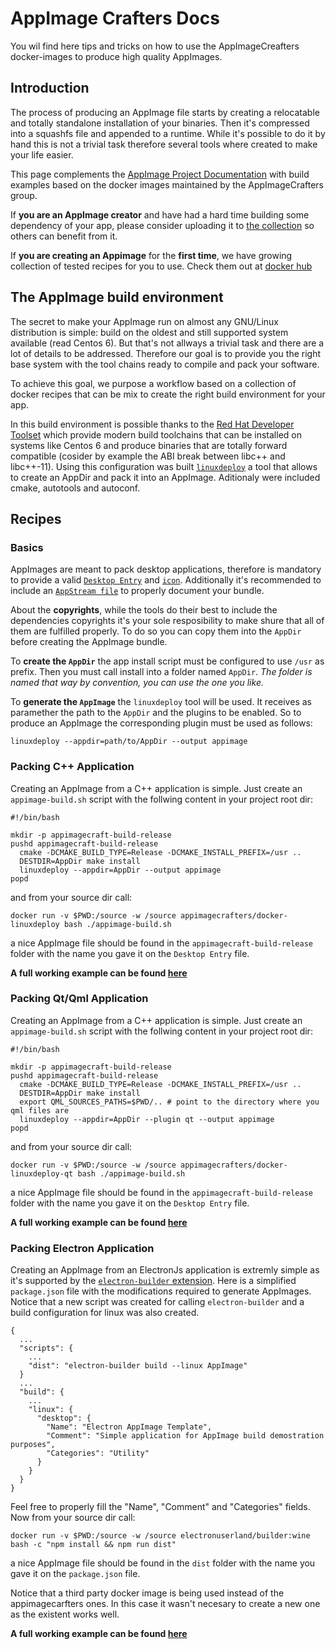 # AppImage Crafters Docs

You wil find here tips and tricks on how to use the AppImageCreafters docker-images to produce high quality AppImages.

## Introduction

The process of producing an AppImage file starts by creating a relocatable and totally standalone installation of your binaries. Then it's compressed into a squashfs file and appended to a runtime. While it's possible to do it by hand this is not a trivial task therefore several tools where created to make your life easier.

This page complements the [AppImage Project Documentation](https://docs.appimage.org/) with build examples based on the docker images maintained by the AppImageCrafters group.

If __you are an AppImage creator__ and have had a hard time building some dependency of your app, please consider uploading it to [the collection](https://github.com/appimagecrafters) so others can benefit from it.

If __you are creating an Appimage__ for the __first time__, we have growing collection of tested recipes for you to use. Check them out at [docker hub](https://cloud.docker.com/u/appimagecrafters/)

## The AppImage build environment

The secret to make your AppImage run on almost any GNU/Linux distribution is simple: build on the oldest and still supported system available (read Centos 6). But that's not allways a trivial task and there are a lot of details to be addressed. Therefore our goal is to provide you the right base system with the tool chains ready to compile and pack your software.

To achieve this goal, we purpose a workflow based on a collection of docker recipes that can be mix to create the right build environment for your app.

In this build environment is possible thanks to the [Red Hat Developer Toolset](https://access.redhat.com/products/Red_Hat_Enterprise_Linux/Developer/#dts=&dev-page=6) which provide modern build toolchains that can be installed on systems like Centos 6 and produce binaries that are totally forward compatible (cosider by example the ABI break between libc++ and libc++-11). Using this configuration was built [`linuxdeploy`](https://github.com/linuxdeploy/) a tool that allows to create an AppDir and pack it into an AppImage. Aditionaly were included cmake, autotools and autoconf.

## Recipes

### Basics

AppImages are meant to pack desktop applications, therefore is mandatory to provide a valid [`Desktop Entry`](https://standards.freedesktop.org/desktop-entry-spec/latest/) and [`icon`](https://specifications.freedesktop.org/icon-theme-spec/icon-theme-spec-latest.html). Additionally it's recommended to include an [`AppStream file`](https://www.freedesktop.org/software/appstream/docs/index.html) to properly document your bundle.

About the __copyrights__, while the tools do their best to include the dependencies copyrights it's your sole resposibility to make shure that all of them are fulfilled properly. To do so you can copy them into the `AppDir` before creating the AppImage bundle.

To __create the `AppDir`__ the app install script must be configured to use `/usr` as prefix. Then you must call install into a folder named `AppDir`. _The folder is named that way by convention, you can use the one you like._

To __generate the `AppImage`__ the `linuxdeploy` tool will be used. It receives as paramether the path to the `AppDir` and the plugins to be enabled. So to produce an AppImage the corresponding plugin must be used as follows:

```
linuxdeploy --appdir=path/to/AppDir --output appimage
```

### Packing C++ Application

Creating an AppImage from a C++ application is simple. Just create an `appimage-build.sh` script with the follwing content in your project root dir:
```
#!/bin/bash

mkdir -p appimagecraft-build-release
pushd appimagecraft-build-release
  cmake -DCMAKE_BUILD_TYPE=Release -DCMAKE_INSTALL_PREFIX=/usr ..
  DESTDIR=AppDir make install
  linuxdeploy --appdir=AppDir --output appimage
popd
```

and from your source dir call:

```
docker run -v $PWD:/source -w /source appimagecrafters/docker-linuxdeploy bash ./appimage-build.sh
```

a nice AppImage file should be found in the `appimagecraft-build-release` folder with the name you gave it on the `Desktop Entry` file.

__A full working example can be found [here](https://www.opencode.net/azubieta/cpp-appimage-template)__

### Packing Qt/Qml Application

Creating an AppImage from a C++ application is simple. Just create an `appimage-build.sh` script with the follwing content in your project root dir:
```
#!/bin/bash

mkdir -p appimagecraft-build-release
pushd appimagecraft-build-release
  cmake -DCMAKE_BUILD_TYPE=Release -DCMAKE_INSTALL_PREFIX=/usr ..
  DESTDIR=AppDir make install
  export QML_SOURCES_PATHS=$PWD/.. # point to the directory where you qml files are
  linuxdeploy --appdir=AppDir --plugin qt --output appimage
popd
```

and from your source dir call:

```
docker run -v $PWD:/source -w /source appimagecrafters/docker-linuxdeploy-qt bash ./appimage-build.sh
```

a nice AppImage file should be found in the `appimagecraft-build-release` folder with the name you gave it on the `Desktop Entry` file.

__A full working example can be found [here](https://www.opencode.net/azubieta/qt-appimage-template)__


### Packing Electron Application

Creating an AppImage from an ElectronJs application is extremly simple as it's supported by the [`electron-builder` extension](https://www.electron.build/configuration/appimage). Here is a simplified `package.json` file with the modifications required to generate AppImages. Notice that a new script was created for calling `electron-builder` and a build configuration for linux was also created.

```
{
  ...
  "scripts": {
    ...
    "dist": "electron-builder build --linux AppImage"
  }
  ...
  "build": {
    ...
    "linux": {
      "desktop": {
        "Name": "Electron AppImage Template",
        "Comment": "Simple application for AppImage build demostration purposes",
        "Categories": "Utility"
      }
    }
  }
}  
```

Feel free to properly fill the "Name", "Comment" and "Categories" fields. Now from your source dir call:

```
docker run -v $PWD:/source -w /source electronuserland/builder:wine bash -c "npm install && npm run dist"
```

a nice AppImage file should be found in the `dist` folder with the name you gave it on the `package.json` file.

Notice that a third party docker image is being used instead of the appimagecarfters ones. In this case it wasn't necesary to create a new one as the existent works well.

__A full working example can be found [here](https://www.opencode.net/azubieta/electron-appimage-template/)__


